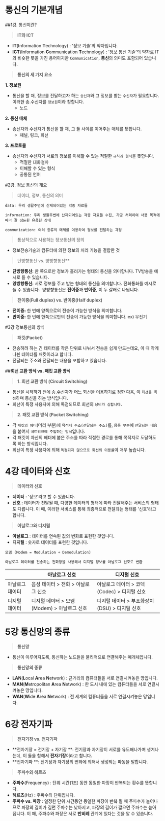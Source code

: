 # 통신의 기본개념 

##1강. 통신이란?

> **IT와 ICT**

- **IT**(**I**nformation **T**echnology) : '정보 기술'의 약자입니다. 
- **ICT**(**I**nformation **C**ommunication **T**echnology) : '정보 통신 기술'의 약자로 IT와 비슷한 뜻을 가진 용어이지만 `Communication`, **통신**의 의미도 포함되어 있습니다. 

> **통신의 세 가지 요소** 

**1. 정보원**

- 통신을 할 때, 정보를 전달하고자 하는 `송신자`와 그 정보를 받는 `수신자`가 필요합니다. 이러한 송.수신자를 `정보원`이라 칭합니다. 
  - 노드

**2. 통신 매체**

- 송신자와 수신자가 통신을 할 때, 그 둘 사이를 이어주는 매체를 뜻합니다. 
  - 채널, 링크, 회선

**3. 프로토콜**

- 송신자와 수신자가 서로의 정보를 이해할 수 있는 적절한 `규칙과 형식`을 뜻합니다. 
  - 적절한 대화철차
  - 이해할 수 있는 형식
  - 공통된 언어

#2강. 정보 통신의 개요

> 데이터, 정보, 통신의 의미 

 ```
data: 우리 생활주변에 산제되어있는 각종 자료들
 ```

 ```
information: 우리 생활주변에 산제되어있는 각종 자료들 수집, 가공 처리하여 사용 목적에 따라 잘 정돈한 유용한 상태
 ```

```
communication: 여러 종류의 매체를 이용하여 정보를 전달하는 과정
```

> 통상적으로 사용하는 정보통신의 정의

- 정보전송기술과 컴퓨터에 의한 정보의 처리 기능을 결합한 것

> 단방향통신 vs. 양방향통신**

- **단방향통신**: 한 쪽으로만 정보가 흘러가는 형태의 통신을 의미합니다. TV방송을 예시로 들 수 있습니다.
- **양방향통신**: 서로 정보를 주고 받는 형태의 통신을 의미합니다. 전화통화를 예시로 들 수 있습니다. 
  ​                    양방향통신은 **전이중**과 **반이중**, 이 두 갈래로 나뉩니다. 

> **전이중(Full duplex) vs. 반이중(Half duplex)**

- **전이중:** 한 번에 양쪽으로의 전송이 가능한 방식을 의미합니다. 
- **반이중:** 한 번에 한쪽으로만의 전송이 가능한 방식을 의미합니다. ex) 무전기

#3강 정보통신의 방식

> **패킷(Packet)**

- 전송하려 하는 긴 데이터를 작은 단위로 나눠서 전송을 쉽게 만드는데요, 이 때 작게 나뉜 데이터를 패킷이라고 합니다.
- 전달되는 주소와 전달되는 내용을 포함하고 있습니다.

##**회선 교환 방식 vs. 패킷 교환 방식**

> **1. 회선 교환 방식 (Circuit Switching)**

- 통신을 시작하기 전에 송.수신자가 어느 회선을 이용하기로 정한 다음, 이 `회선을 독점`하며 통신을 하는 방식입니다. 
- 회선이 특정 사용자에 의해 독점되므로 회선의 `낭비가 심합니다.` 

> **2. 패킷 교환 방식 (Packet Switching)**

- 각 `패킷의 헤더`(머리 부분)에 `목적지 주소(전달되는 주소)`를, `몸통 부분`에 `전달되는 내용`을 붙여서 `네트워크에 주입하는 방식`입니다.
- 각 패킷이 자신의 헤더에 붙은 주소를 따라 적절한 경로를 통해 목적지로 도달하도록 하는 방식입니다. 
- 회선이 특정 사용자에 의해 `독점되지 않으므로 회선의 이용률`이 매우 높습니다. 


# 4강 데이터와 신호

> **데이터와 신호**

- **데이터** : '정보'라고 할 수 있습니다. 
- **신호** : 데이터가 전달될 때, 다양한 데이터의 형태에 따라 전달해주는 서비스의 형태도 다릅니다. 이 때, 이러한 서비스를 통해 최종적으로 전달되는 형태를 '신호'라고 합니다. 

> **아날로그와 디지털**

- **아날로그** : 데이터를 연속된 값의 변화로 표현한 것입니다.
- **디지털** : 숫자로 데이터를 표현한 것입니다. 

```
모뎀 (Modem = Modulation + Demodulation)

아날로그 데이터를 전송하는 전화망을 사용해서 디지털 정보를 아날로그 신호로 변환
```

|          | 아날로그 신호                       | 디지털 신호                        |
| -------- | ----------------------------- | ----------------------------- |
| 아날로그 데이터 | 음성 데이터 > 전화 > 아날로그 신호         | 아날로그 데이터 > 코덱(Codec) > 디지털 신호 |
| 디지털 데이터  | 디지털 데이터 > 모뎀(Modem) > 아날로그 신호 | 디지털 데이터 > 부조화장치(DSU) > 디지털 신호 |



# 5강 통신망의 종류

> **통신망**

- 통신이 이루어지도록, 통신하는 노드들을 물리적으로 연결해주는 매개체입니다. 

> **통신망의 종류**

- **LAN**(**L**ocal **A**rea **N**etwork) : 근거리의 컴퓨터들을 서로 연결시켜놓은 망입니다. 
- **MAN**(**M**etropolitan **A**rea **N**etwork) : 한 도시 내에 있는 컴퓨터들을 서로 연결시켜놓은 망입니다. 
- **WAN**(**W**ide **A**rea **N**etwork) : 전 세계의 컴퓨터들을 서로 연결시켜놓은 망입니다. 

# 6강 전자기파

> **전자기장 vs. 전자기파**

- **전자기장 = 전기장 + 자기장 **: 전기장과 자기장이 서로를 유도해나가며 생겨나는데, 이 둘을 합해서 **전자기장**이라고 합니다. 
- **전자기파 **: 전기장과 자기장의 변화에 의해서 생성되는 파동을 말합니다. 

> **주파수와 헤르츠** 

- **주파수**(Frequency) : 단위 시간(1초) 동안 동일한 파장이 반복되는 횟수를 뜻합니다.  
- **헤르츠**(Hz) : 주파수의 단위입니다. 
- **주파수 vs. 파장** : 일정한 단위 시간동안 동일한 파장이 반복 될 때 주파수가 늘어나므로 파장의 길이가 길면 주파수는 낮아지고, 파장의 길이가 짧으면 주파수는 높아집니다. 이 때, 주파수와 파장은 서로 **반비례** 관계에 있다는 것을 알 수 있습니다. 